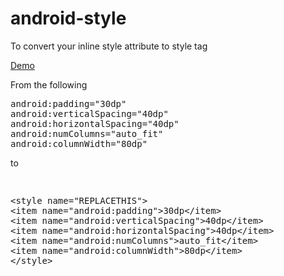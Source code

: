 android-style
=============

To convert your inline style attribute to style tag 


<a href="http://htmlpreview.github.io/?https://github.com/palaniraja/android-style/blob/master/index.html">Demo</a>

From the following

<pre>
android:padding="30dp"
android:verticalSpacing="40dp"
android:horizontalSpacing="40dp"
android:numColumns="auto_fit"
android:columnWidth="80dp"     
</pre>
      
to

<pre>
<xmp>
<style name="REPLACETHIS">
<item name="android:padding">30dp</item>
<item name="android:verticalSpacing">40dp</item>
<item name="android:horizontalSpacing">40dp</item>
<item name="android:numColumns">auto_fit</item>
<item name="android:columnWidth">80dp</item>
</style>
</xmp>
</pre>
